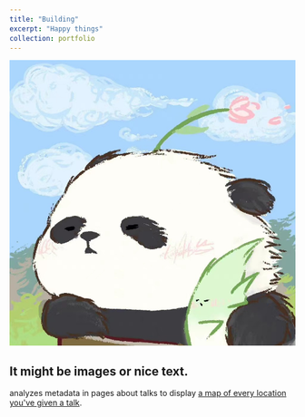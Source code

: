 ```yaml
---
title: "Building"
excerpt: "Happy things"
collection: portfolio
---
```


<img src='/images/11.png'>

It might be images or nice text.
---

analyzes metadata in pages about talks to display [a map of every location you've given a talk](https://huihuigong.github.io/_pages/talkmap.html).

